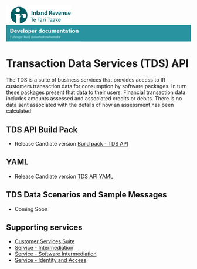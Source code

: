 ![IRD logo](../Images/IRlogo.gif)
![Software Dev](../Images/SoftwareDev.png)

# Transaction Data Services (TDS) API 

The TDS is a suite of business services that provides access to IR customers transaction data for consumption by software packages.  In turn these packages present that data to their users. 
Financial transaction data includes amounts assessed and associated credits or debits.  There is no data sent associated with the details of how an assessment has been calculated

## TDS API Build Pack

* Release Candiate version [Build pack - TDS API](./Release%20Candidate/Build%20pack%20-%20TDS%20API.pdf)

## YAML

* Release Candiate version [TDS API YAML](./Release%20Candidate/TDS%20API-20230113.yaml)

## TDS Data Scenarios and Sample Messages

* Coming Soon

## Supporting services
* [Customer Services Suite](https://github.com/InlandRevenue/Gateway_Services-Customer-and-Account/tree/master/Customer%20Services%20Suite)
* [Service - Intermediation](https://github.com/InlandRevenue/Gateway_Services-Access/tree/master/Service%20-%20Intermediation)
* [Service - Software Intermediation](https://github.com/InlandRevenue/Gateway_Services-Access/tree/master/Service%20-%20Software%20Intermediation)
* [Service - Identity and Access](https://github.com/InlandRevenue/Gateway_Services-Access)




